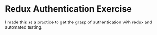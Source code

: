 # Redux Authentication Exercise

I made this as a practice to get the grasp of authentication with redux and automated testing.
